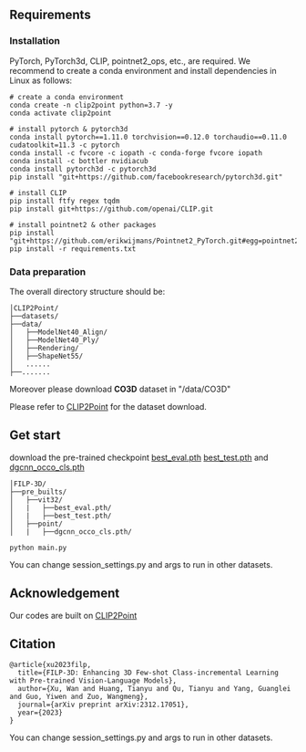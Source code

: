 ## Requirements

### Installation

PyTorch, PyTorch3d, CLIP, pointnet2_ops, etc., are required. We recommend to create a conda environment and install dependencies in Linux as follows:

```
# create a conda environment
conda create -n clip2point python=3.7 -y
conda activate clip2point

# install pytorch & pytorch3d
conda install pytorch==1.11.0 torchvision==0.12.0 torchaudio==0.11.0 cudatoolkit=11.3 -c pytorch
conda install -c fvcore -c iopath -c conda-forge fvcore iopath
conda install -c bottler nvidiacub
conda install pytorch3d -c pytorch3d
pip install "git+https://github.com/facebookresearch/pytorch3d.git"

# install CLIP
pip install ftfy regex tqdm
pip install git+https://github.com/openai/CLIP.git

# install pointnet2 & other packages
pip install "git+https://github.com/erikwijmans/Pointnet2_PyTorch.git#egg=pointnet2_ops&subdirectory=pointnet2_ops_lib"
pip install -r requirements.txt
```

### Data preparation

The overall directory structure should be:

```
│CLIP2Point/
├──datasets/
├──data/
│   ├──ModelNet40_Align/
│   ├──ModelNet40_Ply/
│   ├──Rendering/
│   ├──ShapeNet55/
│   ......
├──.......
```

Moreover please download **CO3D** dataset in "/data/CO3D"

Please refer to [CLIP2Point](https://github.com/tyhuang0428/CLIP2Point) for the dataset download.

## Get start

download the pre-trained checkpoint [best_eval.pth](https://drive.google.com/file/d/1ZAnIANNMqRRRmaVtk8Kp93s_NkGU51zv/view?usp=sharing)  [best_test.pth](https://drive.google.com/file/d/1Jr1yXOu1yKmMs8K7XD8FnttPRHnZOZHx/view?usp=sharing) and  [dgcnn_occo_cls.pth](https://drive.google.com/file/d/1EG7zh8J_IE4rN9aNb_z7ePkAIwD9SwfB/view?usp=drive_link)

```
│FILP-3D/
├──pre_builts/
│   ├──vit32/
│   |	├──best_eval.pth/
│   |	├──best_test.pth/
│   ├──point/
│   |	├──dgcnn_occo_cls.pth/
```

```
python main.py
```

You can change session_settings.py and args to run in other datasets.

## Acknowledgement
Our codes are built on [CLIP2Point](https://github.com/tyhuang0428/CLIP2Point)

## Citation
```
@article{xu2023filp,
  title={FILP-3D: Enhancing 3D Few-shot Class-incremental Learning with Pre-trained Vision-Language Models},
  author={Xu, Wan and Huang, Tianyu and Qu, Tianyu and Yang, Guanglei and Guo, Yiwen and Zuo, Wangmeng},
  journal={arXiv preprint arXiv:2312.17051},
  year={2023}
}
```

You can change session_settings.py and args to run in other datasets.
